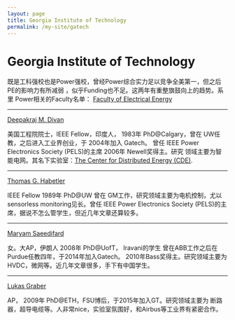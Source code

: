 ```yaml
---
layout: page
title: Georgia Institute of Technology
permalink: /my-site/gatech
---
```

# Georgia Institute of Technology

既是工科强校也是Power强校，曾经Power综合实力足以竞争全美第一，但之后
PE的影响力有所减弱 ，似乎Funding也不足。这两年有重整旗鼓向上的趋势。系里
Power相关的Faculty名单：
[Faculty of Electrical Energy](https://www.ece.gatech.edu/faculty-staff-directory?field_tig_type_target_id=11509)

---

[Deepakraj M. Divan](https://www.ece.gatech.edu/faculty-staff-directory/deepakraj-m-divan)

美国工程院院士，IEEE Fellow，印度人， 1983年
PhD@Calgary，曾在 UW任教，之后进入工业界创业，于 2004年加入 Gatech。
曾任 IEEE Power Electronics Society (PELS)的主席 2006年 Newell奖得主。研究
领域主要为智能电网。其名下实验室：[The Center for Distributed Energy (CDE)](https://cde.gatech.edu/).

---

[Thomas G. Habetler](https://www.ece.gatech.edu/faculty-staff-directory/thomas-g-habetler)

IEEE Fellow 1989年 PhD@UW 曾在 GM工作，研究领域主要为电机控制，尤以sensorless monitoring见长。曾任 IEEE Power Electronics Society (PELS)的主席，据说不怎么管学生，但近几年文章还算较多。

---

[Maryam Saeedifard](https://www.ece.gatech.edu/faculty-staff-directory/maryam-saeedifard)

女。大AP，伊朗人 2008年 PhD@UofT， Iravani的学生
曾在ABB工作之后在Purdue任教四年，于2014年加入Gatech。 2010年Bass奖得主。研究领域主要为 HVDC，微网等。近几年文章很多，手下有中国学生。

---

[Lukas Graber](https://graber.ece.gatech.edu/)

AP， 2009年 PhD@ETH，FSU博后，于2015年加入GT。研究领域主要为 断路器，超导电缆等。人非常nice，实验室氛围好，和Airbus等工业界有紧密合作。

